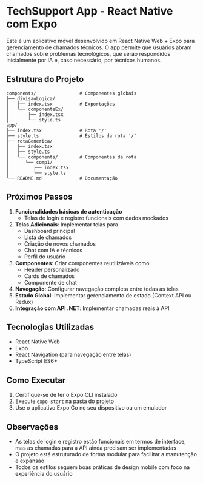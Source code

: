 # TechSupport App - React Native com Expo

Este é um aplicativo móvel desenvolvido em React Native Web + Expo para gerenciamento de chamados técnicos. O app permite que usuários abram chamados sobre problemas tecnológicos, que serão respondidos inicialmente por IA e, caso necessário, por técnicos humanos.

## Estrutura do Projeto

```
components/                # Componentes globais
├── divisaoLogica/
│   ├── index.tsx          # Exportações
│   └── componenteEx/
│       ├── index.tsx
│       └── style.ts
app/
├── index.tsx              # Rota '/'
├── style.ts               # Estilos da rota '/'
├── rotaGenerica/
│   ├── index.tsx
│   ├── style.ts
│   └── components/        # Componentes da rota
│      └── comp1/
│         ├── index.tsx
│         └── style.ts
└── README.md              # Documentação

```

## Próximos Passos

1. **Funcionalidades básicas de autenticação**
   - Telas de login e registro funcionais com dados mockados
2. **Telas Adicionais**: Implementar telas para
   - Dashboard principal
   - Lista de chamados
   - Criação de novos chamados
   - Chat com IA e técnicos
   - Perfil do usuário
3. **Componentes**: Criar componentes reutilizáveis como:
   - Header personalizado
   - Cards de chamados
   - Componente de chat
4. **Navegação**: Configurar navegação completa entre todas as telas
5. **Estado Global**: Implementar gerenciamento de estado (Context API ou Redux)
6. **Integração com API .NET**: Implementar chamadas reais à API

## Tecnologias Utilizadas

- React Native Web
- Expo
- React Navigation (para navegação entre telas)
- TypeScript ES6+

## Como Executar

1. Certifique-se de ter o Expo CLI instalado
2. Execute `expo start` na pasta do projeto
3. Use o aplicativo Expo Go no seu dispositivo ou um emulador

## Observações

- As telas de login e registro estão funcionais em termos de interface, mas as chamadas para a API ainda precisam ser implementadas
- O projeto está estruturado de forma modular para facilitar a manutenção e expansão
- Todos os estilos seguem boas práticas de design mobile com foco na experiência do usuário

